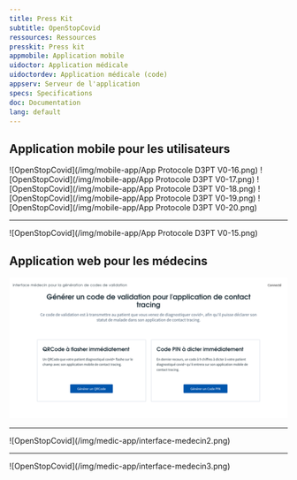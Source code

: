 ```yaml
---
title: Press Kit
subtitle: OpenStopCovid 
ressources: Ressources
presskit: Press kit
appmobile: Application mobile
uidoctor: Application médicale
uidoctordev: Application médicale (code)
appserv: Serveur de l'application
specs: Specifications
doc: Documentation
lang: default
---
```


## Application mobile pour les utilisateurs
![OpenStopCovid](/img/mobile-app/App Protocole D3PT V0-16.png)
![OpenStopCovid](/img/mobile-app/App Protocole D3PT V0-17.png)
![OpenStopCovid](/img/mobile-app/App Protocole D3PT V0-18.png)
![OpenStopCovid](/img/mobile-app/App Protocole D3PT V0-19.png)
![OpenStopCovid](/img/mobile-app/App Protocole D3PT V0-20.png)
<hr>
![OpenStopCovid](/img/mobile-app/App Protocole D3PT V0-15.png)

## Application web pour les médecins
![OpenStopCovid](/img/medic-app/interface-medecin.png)
<hr>
![OpenStopCovid](/img/medic-app/interface-medecin2.png)
<hr>
![OpenStopCovid](/img/medic-app/interface-medecin3.png)
